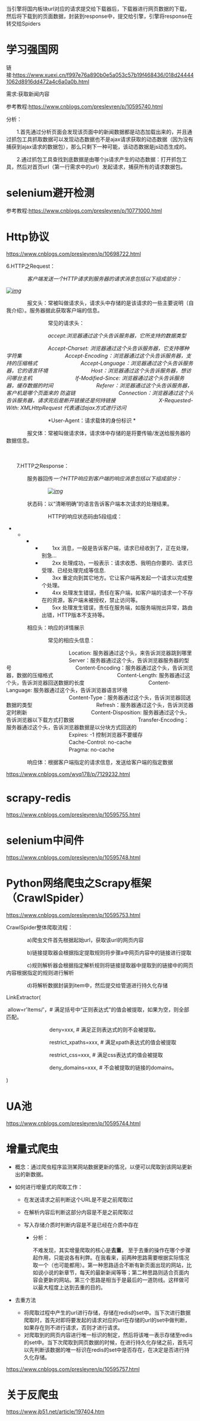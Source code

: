 当引擎将国内板块url对应的请求提交给下载器后，下载器进行网页数据的下载，然后将下载到的页面数据，封装到response中，提交给引擎，引擎将response在转交给Spiders

# 学习强国网

链接:https://www.xuexi.cn/f997e76a890b0e5a053c57b19f468436/018d244441062d8916dd472a4c6a0a0b.html

需求:获取新闻内容

参考教程:https://www.cnblogs.com/presleyren/p/10595740.html

分析：

　　1.首先通过分析页面会发现该页面中的新闻数据都是动态加载出来的，并且通过抓包工具抓取数据可以发现动态数据也不是ajax请求获取的动态数据（因为没有捕获到ajax请求的数据包），那么只剩下一种可能，该动态数据是js动态生成的。

　　2.通过抓包工具查找到底数据是由哪个js请求产生的动态数据：打开抓包工具，然后对首页url（第一行需求中的url）发起请求，捕获所有的请求数据包。

# selenium避开检测

参考教程:https://www.cnblogs.com/presleyren/p/10771000.html

# Http协议

https://www.cnblogs.com/presleyren/p/10698722.html

6.HTTP之Request：

　　　　*客户端发送一个HTTP请求到服务器的请求消息包括以下组成部分：*

*[![img](https://img2018.cnblogs.com/blog/1489694/201809/1489694-20180914105821455-775348403.png)](https://img2018.cnblogs.com/blog/1489694/201809/1489694-20180914105821455-775348403.png)*

　　　　报文头：常被叫做请求头，请求头中存储的是该请求的一些主要说明（自我介绍）。服务器据此获取客户端的信息。

　　　　　　　　常见的请求头：

　　　　　　　　*accept:浏览器通过这个头告诉服务器，它所支持的数据类型*

　　　　　　　　*Accept-Charset: 浏览器通过这个头告诉服务器，它支持哪种字符集
　　　　　　　　Accept-Encoding：浏览器通过这个头告诉服务器，支持的压缩格式
　　　　　　　　Accept-Language：浏览器通过这个头告诉服务器，它的语言环境
　　　　　　　　Host：浏览器通过这个头告诉服务器，想访问哪台主机
　　　　　　　　If-Modified-Since: 浏览器通过这个头告诉服务器，缓存数据的时间
　　　　　　　　Referer：浏览器通过这个头告诉服务器，客户机是哪个页面来的 防盗链
　　　　　　　　Connection：浏览器通过这个头告诉服务器，请求完后是断开链接还是何持链接
　　　　　　　　X-Requested-With: XMLHttpRequest 代表通过ajax方式进行访问*

　　　　　　　　*User-Agent：请求载体的身份标识
*

　　　　报文体：常被叫做请求体，请求体中存储的是将要传输/发送给服务器的数据信息。

　　　　

　　7.HTTP之Response：

　　　　服务器回传*一个HTTP响应到客户端的响应消息包括以下组成部分：*

　　　　　　　　*[![img](https://img2018.cnblogs.com/blog/1489694/201809/1489694-20180914112109546-492688431.png)](https://img2018.cnblogs.com/blog/1489694/201809/1489694-20180914112109546-492688431.png)*

　　　　状态码：以“清晰明确”的语言告诉客户端本次请求的处理结果。

　　　　　　　　HTTP的响应状态码由5段组成： 

- - - - 　　1xx 消息，一般是告诉客户端，请求已经收到了，正在处理，别急...
      - 　　2xx 处理成功，一般表示：请求收悉、我明白你要的、请求已受理、已经处理完成等信息.
      - 　　3xx 重定向到其它地方。它让客户端再发起一个请求以完成整个处理。
      - 　　4xx 处理发生错误，责任在客户端，如客户端的请求一个不存在的资源，客户端未被授权，禁止访问等。
      - 　　5xx 处理发生错误，责任在服务端，如服务端抛出异常，路由出错，HTTP版本不支持等。

　　　　相应头：响应的详情展示

　　　　　　　　常见的相应头信息：

　　　　　　　　　　　　Location: 服务器通过这个头，来告诉浏览器跳到哪里
　　　　　　　　　　　　Server：服务器通过这个头，告诉浏览器服务器的型号
　　　　　　　　　　　　Content-Encoding：服务器通过这个头，告诉浏览器，数据的压缩格式
　　　　　　　　　　　　Content-Length: 服务器通过这个头，告诉浏览器回送数据的长度
　　　　　　　　　　　　Content-Language: 服务器通过这个头，告诉浏览器语言环境
　　　　　　　　　　　　Content-Type：服务器通过这个头，告诉浏览器回送数据的类型
　　　　　　　　　　　　Refresh：服务器通过这个头，告诉浏览器定时刷新
　　　　　　　　　　　　Content-Disposition: 服务器通过这个头，告诉浏览器以下载方式打数据
　　　　　　　　　　　　Transfer-Encoding：服务器通过这个头，告诉浏览器数据是以分块方式回送的
　　　　　　　　　　　　Expires: -1 控制浏览器不要缓存
　　　　　　　　　　　　Cache-Control: no-cache
　　　　　　　　　　　　Pragma: no-cache

　　　　响应体：根据客户端指定的请求信息，发送给客户端的指定数据

 https://www.cnblogs.com/wyq178/p/7129232.html

# scrapy-redis

https://www.cnblogs.com/presleyren/p/10595755.html

# selenium中间件

https://www.cnblogs.com/presleyren/p/10595748.html

# Python网络爬虫之Scrapy框架（CrawlSpider）

https://www.cnblogs.com/presleyren/p/10595753.html

CrawlSpider整体爬取流程：

　　　　a)爬虫文件首先根据起始url，获取该url的网页内容

　　　　b)链接提取器会根据指定提取规则将步骤a中网页内容中的链接进行提取

　　　　c)规则解析器会根据指定解析规则将链接提取器中提取到的链接中的网页内容根据指定的规则进行解析

　　　　d)将解析数据封装到item中，然后提交给管道进行持久化存储

LinkExtractor(

​								allow=r'Items/'，# 满足括号中“正则表达式”的值会被提取，如果为空，则全部匹配。

　　　　　　　　 deny=xxx, # 满足正则表达式的则不会被提取。

 

　　　　　　　　 restrict_xpaths=xxx, # 满足xpath表达式的值会被提取

　　　　　　　　 restrict_css=xxx, # 满足css表达式的值会被提取

　　　　　　　　 deny_domains=xxx, # 不会被提取的链接的domains。

)　

# UA池

https://www.cnblogs.com/presleyren/p/10595744.html

# 增量式爬虫

- 概念：通过爬虫程序监测某网站数据更新的情况，以便可以爬取到该网站更新出的新数据。

- 如何进行增量式的爬取工作：

  - 在发送请求之前判断这个URL是不是之前爬取过

  - 在解析内容后判断这部分内容是不是之前爬取过

  - 写入存储介质时判断内容是不是已经在介质中存在

    - 分析：

         不难发现，其实增量爬取的核心是**去重**， 至于去重的操作在哪个步骤起作用，只能说各有利弊。在我看来，前两种思路需要根据实际情况取一个（也可能都用）。第一种思路适合不断有新页面出现的网站，比如说小说的新章节，每天的最新新闻等等；第二种思路则适合页面内容会更新的网站。第三个思路是相当于是最后的一道防线。这样做可以最大程度上达到去重的目的。

- 去重方法

  - 将爬取过程中产生的url进行存储，存储在redis的set中。当下次进行数据爬取时，首先对即将要发起的请求对应的url在存储的url的set中做判断，如果存在则不进行请求，否则才进行请求。
  - 对爬取到的网页内容进行唯一标识的制定，然后将该唯一表示存储至redis的set中。当下次爬取到网页数据的时候，在进行持久化存储之前，首先可以先判断该数据的唯一标识在redis的set中是否存在，在决定是否进行持久化存储。

https://www.cnblogs.com/presleyren/p/10595757.html

# 关于反爬虫

https://www.jb51.net/article/197404.htm